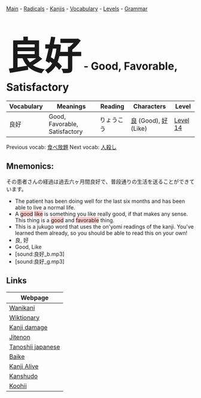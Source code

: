 <style> bigfont {font-size: 100px}</style>
[Main](../README.md) -
[Radicals](../radicals.md) -
[Kanjis](../kanjis.md) -
[Vocabulary](../vocabulary.md) -
[Levels](../levels.md) -
[Grammar](../grammar.md)
# <bigfont> 良好</bigfont> - Good, Favorable, Satisfactory 

| Vocabulary | Meanings | Reading | Characters | Level |
| --- | --- | --- | --- | --- |
| 良好 | Good, Favorable, Satisfactory | りょうこう |  [良](../kanjis/良.md) (Good), [好](../kanjis/好.md) (Like) | [Level 14](../levels/wk_level14.md) |

Previous vocab: [食べ放題](食べ放題.md) Next vocab: [人殺し](人殺し.md) 

## Mnemonics:
その患者さんの経過は過去六ヶ月間良好で、普段通りの生活を送ることができています。
* The patient has been doing well for the last six months and has been able to live a normal life.
* A <span style="background-color:#ffcccb"> good</span> <span style="background-color:#ffcccb"> like</span> is something you like really good, if that makes any sense. This thing is a <span style="background-color:#ffcccb"> good</span> and <span style="background-color:#ffcccb"> favorable</span> thing.
* This is a jukugo word that uses the on'yomi readings of the kanji. You've learned them already, so you should be able to read this on your own!
* 良, 好
* Good, Like
* [sound:良好_b.mp3]
* [sound:良好_g.mp3]


## Links 

| Webpage |
| --- |
| [Wanikani          ](https://www.wanikani.com/kanji/良好) |
| [Wiktionary        ](https://en.wiktionary.org/wiki/良好) |
| [Kanji damage      ](http://www.kanjidamage.com/kanji/search?utf8=✓&q=良好) |
| [Jitenon           ](https://jitenon.com/kanji/良好) |
| [Tanoshii japanese ](https://www.tanoshiijapanese.com/dictionary/kanji.cfm?k=良好) |
| [Baike             ](https://baike.baidu.com/item/良好) |
| [Kanji Alive       ](https://app.kanjialive.com/良好) |
| [Kanshudo          ](https://www.kanshudo.com/searchmn?q=良好) |
| [Koohii            ](https://kanji.koohii.com/study/kanji/良好) |
